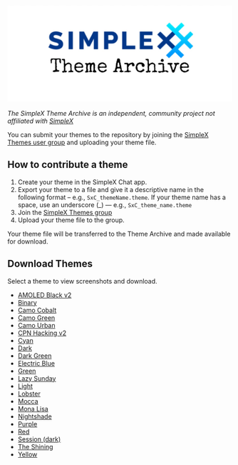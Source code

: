 <img src="./resources/SxC_themeBanner.jpg">

_The SimpleX Theme Archive is an independent, community project not affiliated with [SimpleX](https://simplex.chat)_

You can submit your themes to the repository by joining the [SimpleX Themes user group](https://simplex.chat/contact#/?v=1-4&smp=smp%3A%2F%2Fhpq7_4gGJiilmz5Rf-CswuU5kZGkm_zOIooSw6yALRg%3D%40smp5.simplex.im%2F04eqwRF_Vc9Oro_F2Qdvkfr0q6UnUUno%23%2F%3Fv%3D1-2%26dh%3DMCowBQYDK2VuAyEAdPWniExJ8QNQcs1nxfkJkUnDZvkZb-XqUHHmnKPVwRY%253D%26srv%3Djjbyvoemxysm7qxap7m5d5m35jzv5qq6gnlv7s4rsn7tdwwmuqciwpid.onion&data=%7B%22type%22%3A%22group%22%2C%22groupLinkId%22%3A%22G5jkKnmuXucgF7ABU0dq_w%3D%3D%22%7D) and uploading your theme file. 

## How to contribute a theme

1. Create your theme in the SimpleX Chat app. 
2. Export your theme to a file and give it a descriptive name in the following format – e.g., `SxC_themeName.theme`. If your theme name has a space, use an underscore (_) — e.g., `SxC_theme_name.theme`
3. Join the [SimpleX Themes group](https://simplex.chat/contact#/?v=1-4&smp=smp%3A%2F%2Fhpq7_4gGJiilmz5Rf-CswuU5kZGkm_zOIooSw6yALRg%3D%40smp5.simplex.im%2F04eqwRF_Vc9Oro_F2Qdvkfr0q6UnUUno%23%2F%3Fv%3D1-2%26dh%3DMCowBQYDK2VuAyEAdPWniExJ8QNQcs1nxfkJkUnDZvkZb-XqUHHmnKPVwRY%253D%26srv%3Djjbyvoemxysm7qxap7m5d5m35jzv5qq6gnlv7s4rsn7tdwwmuqciwpid.onion&data=%7B%22type%22%3A%22group%22%2C%22groupLinkId%22%3A%22G5jkKnmuXucgF7ABU0dq_w%3D%3D%22%7D)
4. Upload your theme file to the group.

Your theme file will be transferred to the Theme Archive and made available for download. 

## Download Themes

Select a theme to view screenshots and download.
* [AMOLED Black v2](./resources/SxC_AMOLEDblackV2_index.md)
* [Binary](./resources/SxC_binary_index.md)
* [Camo Cobalt](./resources/SxC_camoCobalt_index.md)
* [Camo Green](./resources/SxC_camoGreen_index.md)
* [Camo Urban](./resources/SxC_camoUrban_index.md)
* [CPN Hacking v2](./resources/SxC_CPN_HackingV2_index.md)
* [Cyan](./resources/SxC_cyan_index.md)
* [Dark](./resources/SxC_dark_index.md)
* [Dark Green](./resources/SxC_darkGreen_index.md)
* [Electric Blue](./resources/SxC_electricBlue_index.md)
* [Green](./resources/SxC_green_index.md)
* [Lazy Sunday](./resources/SxC_lazySunday_index.md)
* [Light](./resources/SxC_light_index.md)
* [Lobster](./resources/SxC_Lobster_index.md)
* [Mocca](./resources/SxC_mocca_index.md)
* [Mona Lisa](./resources/SxC_monaLisa_index.md)
* [Nightshade](./resources/SxC_Nightshade_index.md)
* [Purple](./resources/SxC_purple_index.md)
* [Red](./resources/SxC_red_index.md)
* [Session (dark)](./resources/SxC_SessionDark_index.md)
* [The Shining](./resources/SxC_The_Shining_index.md)
* [Yellow](./resources/SxC_yellow_index.md)